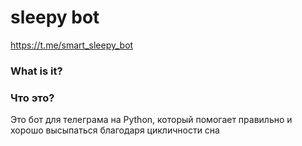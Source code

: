 # sleepy bot

https://t.me/smart_sleepy_bot


### What is it?



### Что это?

Это бот для телеграма на Python, который помогает правильно и хорошо высыпаться благодаря цикличности сна
